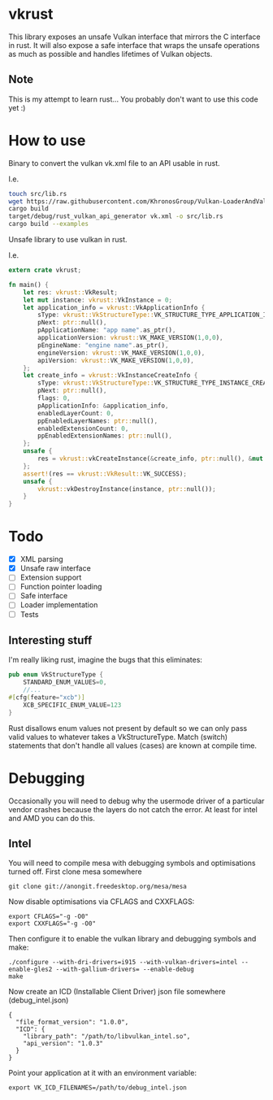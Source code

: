# vkrust

This library exposes an unsafe Vulkan interface that mirrors the C interface in rust. It will also expose a safe interface that wraps the unsafe operations as much as possible and handles lifetimes of Vulkan objects.

## Note

This is my attempt to learn rust... You probably don't want to use this code yet :)

# How to use

Binary to convert the vulkan vk.xml file to an API usable in rust.

I.e.
```bash
touch src/lib.rs
wget https://raw.githubusercontent.com/KhronosGroup/Vulkan-LoaderAndValidationLayers/master/scripts/vk.xml
cargo build
target/debug/rust_vulkan_api_generator vk.xml -o src/lib.rs
cargo build --examples
```

Unsafe library to use vulkan in rust.

I.e.
```rust
extern crate vkrust;

fn main() {
	let res: vkrust::VkResult;
	let mut instance: vkrust::VkInstance = 0;
	let application_info = vkrust::VkApplicationInfo {
		sType: vkrust::VkStructureType::VK_STRUCTURE_TYPE_APPLICATION_INFO,
		pNext: ptr::null(),
		pApplicationName: "app name".as_ptr(),
		applicationVersion: vkrust::VK_MAKE_VERSION(1,0,0),
		pEngineName: "engine name".as_ptr(),
		engineVersion: vkrust::VK_MAKE_VERSION(1,0,0),
		apiVersion: vkrust::VK_MAKE_VERSION(1,0,0),
	};
	let create_info = vkrust::VkInstanceCreateInfo {
		sType: vkrust::VkStructureType::VK_STRUCTURE_TYPE_INSTANCE_CREATE_INFO,
		pNext: ptr::null(),
		flags: 0,
		pApplicationInfo: &application_info,
		enabledLayerCount: 0,
		ppEnabledLayerNames: ptr::null(),
		enabledExtensionCount: 0,
		ppEnabledExtensionNames: ptr::null(),
	};
	unsafe {
		res = vkrust::vkCreateInstance(&create_info, ptr::null(), &mut instance);
	};
	assert!(res == vkrust::VkResult::VK_SUCCESS);
	unsafe {
		vkrust::vkDestroyInstance(instance, ptr::null());
	}
}
```

# Todo

- [x] XML parsing
- [x] Unsafe raw interface
- [ ] Extension support
- [ ] Function pointer loading
- [ ] Safe interface
- [ ] Loader implementation
- [ ] Tests

## Interesting stuff

I'm really liking rust, imagine the bugs that this eliminates:
```rust
pub enum VkStructureType {
	STANDARD_ENUM_VALUES=0,
	//...
#[cfg(feature="xcb")]
	XCB_SPECIFIC_ENUM_VALUE=123
}
```
Rust disallows enum values not present by default so we can only pass valid values to whatever takes a VkStructureType.
Match (switch) statements that don't handle all values (cases) are known at compile time.

# Debugging

Occasionally you will need to debug why the usermode driver of a particular vendor crashes because the layers do not catch the error. At least for intel and AMD you can do this.

## Intel

You will need to compile mesa with debugging symbols and optimisations turned off. First clone mesa somewhere

    git clone git://anongit.freedesktop.org/mesa/mesa
Now disable optimisations via CFLAGS and CXXFLAGS:

    export CFLAGS="-g -O0"
    export CXXFLAGS="-g -O0"
Then configure it to enable the vulkan library and debugging symbols and make:

    ./configure --with-dri-drivers=i915 --with-vulkan-drivers=intel --enable-gles2 --with-gallium-drivers= --enable-debug
	make
Now create an ICD (Installable Client Driver) json file somewhere (debug_intel.json)

    {
      "file_format_version": "1.0.0",
      "ICD": {
        "library_path": "/path/to/libvulkan_intel.so",
        "api_version": "1.0.3"
      }
    }
Point your application at it with an environment variable:

	export VK_ICD_FILENAMES=/path/to/debug_intel.json
